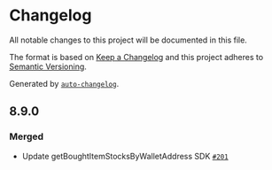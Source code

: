 # Changelog

All notable changes to this project will be documented in this file.

The format is based on [Keep a Changelog](https://keepachangelog.com/en/1.0.0/)
and this project adheres to [Semantic Versioning](https://semver.org/spec/v2.0.0.html).

Generated by [`auto-changelog`](https://github.com/CookPete/auto-changelog).

## 8.9.0

### Merged

- Update getBoughtItemStocksByWalletAddress SDK [`#201`](https://github.com/KyuzanInc/mint-sdk-js/pull/201)
